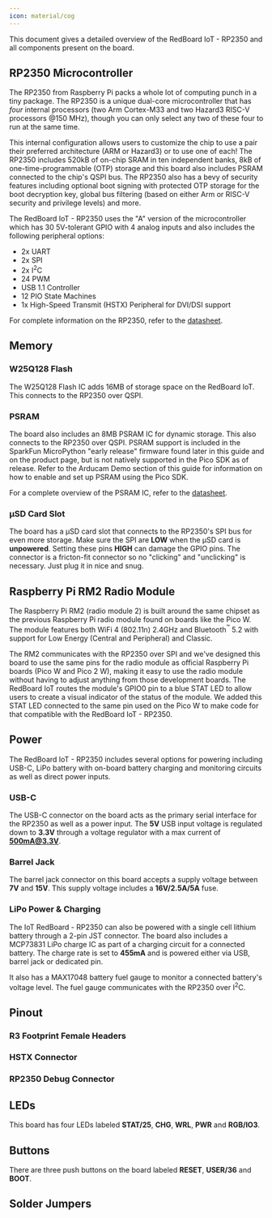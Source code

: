 ```yaml
---
icon: material/cog
---
```


This document gives a detailed overview of the RedBoard IoT - RP2350 and all components present on the board.

## RP2350 Microcontroller

The RP2350 from Raspberry Pi packs a whole lot of computing punch in a tiny package. The RP2350 is a unique dual-core microcontroller that has <i>four</i> internal processors (two Arm Cortex-M33 and two Hazard3 RISC-V processors @150 MHz), though you can only select any two of these four to run at the same time. 

This internal configuration allows users to customize the chip to use a pair their preferred architecture (ARM or Hazard3) or to use one of each! The RP2350 includes 520kB of on-chip SRAM in ten independent banks, 8kB of one-time-programmable (OTP) storage and this board also includes PSRAM connected to the chip's QSPI bus. The RP2350 also has a bevy of security features including optional boot signing with protected OTP storage for the boot decryption key, global bus filtering (based on either Arm or RISC-V security and privilege levels) and more.

The RedBoard IoT - RP2350 uses the "A" version of the microcontroller which has 30 5V-tolerant GPIO with 4 analog inputs and also includes the following peripheral options:

* 2x UART
* 2x SPI
* 2x I<sup>2</sup>C
* 24 PWM
* USB 1.1 Controller
* 12 PIO State Machines
* 1x High-Speed Transmit (HSTX) Peripheral for DVI/DSI support

For complete information on the RP2350, refer to the [datasheet](./assets/component_documentation/rp2350-datasheet.pdf).

## Memory

### W25Q128 Flash

The W25Q128 Flash IC adds 16MB of storage space on the RedBoard IoT. This connects to the RP2350 over QSPI.

### PSRAM

The board also includes an 8MB PSRAM IC for dynamic storage. This also connects to the RP2350 over QSPI. PSRAM support is included in the SparkFun MicroPython "early release" firmware found later in this guide and on the product page, but is not natively supported in the Pico SDK as of release. Refer to the Arducam Demo section of this guide for information on how to enable and set up PSRAM using the Pico SDK.

For a complete overview of the PSRAM IC, refer to the [datasheet](./assets/component_documentation/APS6404L_3SQR_Datasheet.pdf).

### &micro;SD Card Slot

The board has a &micro;SD card slot that connects to the RP2350's SPI bus for even more storage. Make sure the SPI are **LOW** when the &micro;SD card is **unpowered**. Setting these pins **HIGH** can damage the GPIO pins. The connector is a fricton-fit connector so no "clicking" and "unclicking" is necessary. Just plug it in nice and snug. 

## Raspberry Pi RM2 Radio Module

The Raspberry Pi RM2 (radio module 2) is built around the same chipset as the previous Raspberry Pi radio module found on boards like the Pico W. The module features both WiFi 4 (802.11n) 2.4GHz and  Bluetooth<sup>&trade;</sup> 5.2 with support for Low Energy (Central and Peripheral) and Classic. 

The RM2 communicates with the RP2350 over SPI and we've designed this board to use the same pins for the radio module as official Raspberry Pi boards (Pico W and Pico 2 W), making it easy to use the radio module without having to adjust anything from those development boards. The RedBoard IoT routes the module's GPIO0 pin to a blue STAT LED to allow users to create a visual indicator of the status of the module. We added this STAT LED connected to the same pin used on the Pico W to make code for that compatible with the RedBoard IoT - RP2350.

## Power

The RedBoard IoT - RP2350 includes several options for powering including USB-C, LiPo battery with on-board battery charging and monitoring circuits as well as direct power inputs.

### USB-C

The USB-C connector on the board acts as the primary serial interface for the RP2350 as well as a power input. The <b>5V</b> USB input voltage is regulated down to <b>3.3V</b> through a voltage regulator with a max current of <b>500mA@3.3V</b>.

### Barrel Jack

The barrel jack connector on this board accepts a supply voltage between <b>7V</b> and <b>15V</b>. This supply voltage includes a <b>16V/2.5A/5A</b> fuse.

### LiPo Power & Charging

The IoT RedBoard - RP2350 can also be powered with a single cell lithium battery through a 2-pin JST connector. The board also includes a MCP73831 LiPo charge IC as part of a charging circuit for a connected battery. The charge rate is set to <b>455mA</b> and is powered either via USB, barrel jack or dedicated pin. 

It also has a MAX17048 battery fuel gauge to monitor a connected battery's voltage level. The fuel gauge communicates with the RP2350 over I<sup>2</sup>C.

## Pinout

### R3 Footprint Female Headers

### HSTX Connector

### RP2350 Debug Connector

## LEDs

This board has four LEDs labeled <b>STAT/25</b>, <b>CHG</b>, <b>WRL</b>, <b>PWR</b> and <b>RGB/IO3</b>.

## Buttons

There are three push buttons on the board labeled <b>RESET</b>, <b>USER/36</b> and <b>BOOT</b>.

## Solder Jumpers